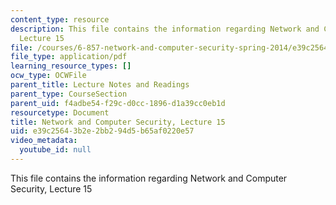 ```yaml
---
content_type: resource
description: This file contains the information regarding Network and Computer Security,
  Lecture 15
file: /courses/6-857-network-and-computer-security-spring-2014/e39c25643b2e2bb294d5b65af0220e57_MIT6_857S14_Lec15.pdf
file_type: application/pdf
learning_resource_types: []
ocw_type: OCWFile
parent_title: Lecture Notes and Readings
parent_type: CourseSection
parent_uid: f4adbe54-f29c-d0cc-1896-d1a39cc0eb1d
resourcetype: Document
title: Network and Computer Security, Lecture 15
uid: e39c2564-3b2e-2bb2-94d5-b65af0220e57
video_metadata:
  youtube_id: null
---
```

This file contains the information regarding Network and Computer Security, Lecture 15